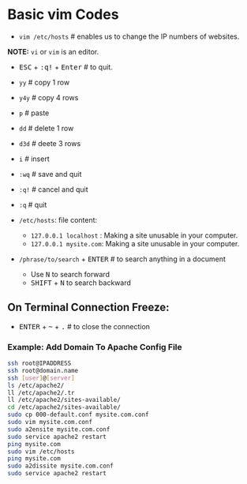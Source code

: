 # Basic vim Codes

- `vim /etc/hosts` # enables us to change the IP numbers of websites.

**NOTE:** `vi` or `vim` is an editor.

- <kbd>ESC</kbd> + <kbd>:</kbd><kbd>q</kbd><kbd>!</kbd> + <kbd>Enter</kbd> # to quit.
- `yy` # copy 1 row
- `y4y` # copy 4 rows
- `p` # paste
- `dd` # delete 1 row
- `d3d` # deete 3 rows
- `i` # insert
- `:wq` # save and quit
- `:q!` # cancel and quit
- `:q` # quit

- `/etc/hosts`: file content:<br>

  - `127.0.0.1 localhost` : Making a site unusable in your computer.<br>
  - `127.0.0.1 mysite.com`: Making a site unusable in your computer.<br>

- `/phrase/to/search` + <kbd>ENTER</kbd> # to search anything in a document
  - Use <kbd>N</kbd> to search forward
  - <kbd>SHIFT</kbd> + <kbd>N</kbd> to search backward

## On Terminal Connection Freeze:

- <kbd>ENTER</kbd> + <kbd>~</kbd> + <kbd>.</kbd> # to close the connection

### Example: Add Domain To Apache Config File

```BASH
ssh root@IPADDRESS
ssh root@domain.name
ssh [user]@[server]
ls /etc/apache2/
ll /etc/apache2/.tr
ll /etc/apache2/sites-available/
cd /etc/apache2/sites-available/
sudo cp 000-default.conf mysite.com.conf
sudo vim mysite.com.conf
sudo a2ensite mysite.com.conf
sudo service apache2 restart
ping mysite.com
sudo vim /etc/hosts
ping mysite.com
sudo a2dissite mysite.com.conf
sudo service apache2 restart
```
